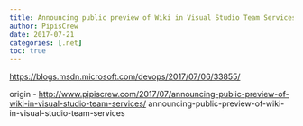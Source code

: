 ```yaml
---
title: Announcing public preview of Wiki in Visual Studio Team Services
author: PipisCrew
date: 2017-07-21
categories: [.net]
toc: true
---
```


https://blogs.msdn.microsoft.com/devops/2017/07/06/33855/

origin - http://www.pipiscrew.com/2017/07/announcing-public-preview-of-wiki-in-visual-studio-team-services/ announcing-public-preview-of-wiki-in-visual-studio-team-services